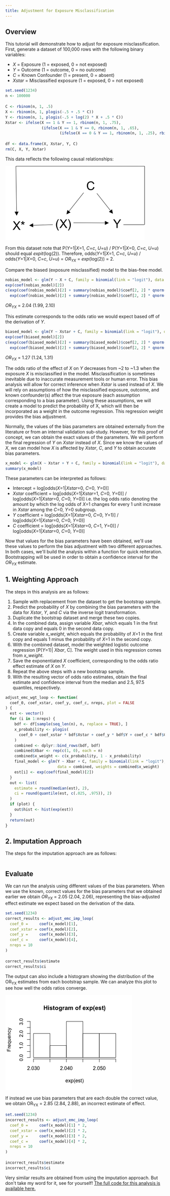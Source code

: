 ```yaml
---
title: Adjustment for Exposure Misclassification
---
```


## Overview
This tutorial will demonstrate how to adjust for exposure misclassification. First, generate a dataset of 100,000 rows with the following binary variables:

* *X* = Exposure (1 = exposed, 0 = not exposed)
* *Y* = Outcome (1 = outcome, 0 = no outcome)
* *C* = Known Confounder (1 = present, 0 = absent)
* *Xstar* = Misclassified exposure (1 = exposed, 0 = not exposed)

```r
set.seed(1234)
n <- 100000

C <- rbinom(n, 1, .5)
X <- rbinom(n, 1, plogis(-.5 + .5 * C))
Y <- rbinom(n, 1, plogis(-.5 + log(2) * X + .5 * C))
Xstar <- ifelse(X == 1 & Y == 1, rbinom(n, 1, .75), 
                (ifelse(X == 1 & Y == 0, rbinom(n, 1, .65),
                        (ifelse(X == 0 & Y == 1, rbinom(n, 1, .25), rbinom(n, 1, .35))))))
                        
df <- data.frame(X, Xstar, Y, C)
rm(C, X, Y, Xstar)                     
```
This data reflects the following causal relationships:

![EMCdemo](/img/EMCdemo.png)

From this dataset note that P(*Y*=1\|*X*=1, *C*=*c*, *U*=*u*) / P(*Y*=1\|*X*=0, *C*=*c*, *U*=*u*) should equal *expit*(log(2)).
Therefore, odds(*Y*=1\|*X*=1, *C*=*c*, *U*=*u*) / odds(*Y*=1\|*X*=0, *C*=*c*, *U*=*u*) = *OR<sub>YX</sub>* = *exp*(log(2)) = 2.

Compare the biased (exposure misclassified) model to the bias-free model.

```r
nobias_model <- glm(Y ~ X + C, family = binomial(link = "logit"), data = df)
exp(coef(nobias_model)[2])
c(exp(coef(nobias_model)[2] + summary(nobias_model)$coef[2, 2] * qnorm(.025)),
  exp(coef(nobias_model)[2] + summary(nobias_model)$coef[2, 2] * qnorm(.975)))
```
*OR<sub>YX</sub>* = 2.04 (1.99, 2.10)

This estimate corresponds to the odds ratio we would expect based off of the derivation of *Y*.

```r
biased_model <- glm(Y ~ Xstar + C, family = binomial(link = "logit"), data = df)
exp(coef(biased_model)[2])
c(exp(coef(biased_model)[2] + summary(biased_model)$coef[2, 2] * qnorm(.025)),
  exp(coef(biased_model)[2] + summary(biased_model)$coef[2, 2] * qnorm(.975)))
```
*OR<sub>YX</sub>* = 1.27 (1.24, 1.31)

The odds ratio of the effect of *X* on *Y* decreases from ~2 to ~1.3 when the exposure *X* is misclassified in the model.  Misclassification is sometimes inevitable due to inaccurate measurement tools or human error.  This bias analysis will allow for correct inference when *Xstar* is used instead of *X*.  We will rely on assumptions of how the misclassified exposure, outcome, and known confounder(s) affect the true exposure (each assumption corresponding to a bias parameter).  Using these assumptions, we will create a model to predict the probability of X, which will then be incorporated as a weight in the outcome regression.  This regression weight provides the bias adjustment.

Normally, the values of the bias parameters are obtained externally from the literature or from an internal validation sub-study.  However, for this proof of concept, we can obtain the exact values of the parameters. We will perform the final regression of *Y* on *Xstar* instead of *X*. Since we know the values of *X*, we can model how *X* is affected by *Xstar*, *C*, and *Y* to obtain accurate bias parameters.

```r
x_model <- glm(X ~ Xstar + Y + C, family = binomial(link = "logit"), data = df)
summary(x_model)
```
These parameters can be interpreted as follows:
* Intercept = log\[odds(*X*=1\|*Xstar*=0, *C*=0, *Y*=0)]
* *Xstar* coefficient = log\[odds(*X*=1\|*Xstar*=1, *C*=0, *Y*=0)] / log\[odds(*X*=1\|*Xstar*=0, *C*=0, *Y*=0)] i.e. the log odds ratio denoting the amount by which the log odds of *X*=1 changes for every 1 unit increase in *Xstar* among the *C*=0, *Y*=0 subgroup.
* *Y* coefficient = log\[odds(*X*=1\|*Xstar*=0, *C*=0, *Y*=1)] / log\[odds(*X*=1\|*Xstar*=0, *C*=0, *Y*=0)]
* *C* coefficient = log\[odds(*X*=1\|*Xstar*=0, *C*=1, *Y*=0)] / log\[odds(*X*=1\|*Xstar*=0, *C*=0, *Y*=0)]

Now that values for the bias parameters have been obtained, we'll use these values to perform the bias adjustment with two different approaches. In both cases, we'll build the analysis within a function for quick reiteration. Bootstrapping will be used in order to obtain a confidence interval for the *OR<sub>YX</sub>* estimate.

## 1. Weighting Approach

The steps in this analysis are as follows:

1. Sample with replacement from the dataset to get the bootstrap sample.
2. Predict the probability of *X* by combining the bias parameters with the data for *Xstar*, *Y*, and *C* via the inverse logit transformation.
3. Duplicate the bootstrap dataset and merge these two copies.
4. In the combined data, assign variable *Xbar*, which equals 1 in the first data copy and equals 0 in the second data copy.
5. Create variable *x_weight*, which equals the probability of *X*=1 in the first copy and equals 1 minus the probability of *X*=1 in the second copy.
6. With the combined dataset, model the weighted logistic outcome regression \[P(*Y*=1)\| *Xbar*, C]. The weight used in this regression comes from *x_weight*.
7. Save the exponentiated *X* coefficient, corresponding to the odds ratio effect estimate of *X* on *Y*.
8. Repeat the above steps with a new bootstrap sample.
9. With the resulting vector of odds ratio estimates, obtain the final estimate and confidence interval from the median and 2.5, 97.5 quantiles, respectively.

```r
adjust_emc_wgt_loop <- function(
  coef_0, coef_xstar, coef_y, coef_c, nreps, plot = FALSE
) {
  est <- vector()
  for (i in 1:nreps) {
    bdf <- df[sample(seq_len(n), n, replace = TRUE), ]
    x_probability <- plogis(
      coef_0 + coef_xstar * bdf$Xstar + coef_y * bdf$Y + coef_c * bdf$C
    )
    combined <- dplyr::bind_rows(bdf, bdf)
    combined$Xbar <- rep(c(1, 0), each = n)
    combined$x_weight <- c(x_probability, 1 - x_probability)
    final_model <- glm(Y ~ Xbar + C, family = binomial(link = "logit"),
                       data = combined, weights = combined$x_weight)
    est[i] <- exp(coef(final_model)[2])
  }
  out <- list(
    estimate = round(median(est), 2),
    ci = round(quantile(est, c(.025, .975)), 2)
  )
  if (plot) {
    out$hist <- hist(exp(est))
  }
  return(out)
}
```

## 2. Imputation Approach 

The steps for the imputation approach are as follows:

```
```

## Evaluate

We can run the analysis using different values of the bias parameters.  When we use the known, correct values for the bias parameters that we obtained earlier we obtain *OR<sub>YX</sub>* = 2.05 (2.04, 2.06), representing the bias-adjusted effect estimate we expect based on the derivation of the data.

```r
set.seed(1234)
correct_results <- adjust_emc_imp_loop(
  coef_0 =     coef(x_model)[1],
  coef_xstar = coef(x_model)[2],
  coef_y =     coef(x_model)[3],
  coef_c =     coef(x_model)[4],
  nreps = 10
)

correct_results$estimate
correct_results$ci
```
The output can also include a histogram showing the distribution of the OR<sub>YX</sub> estimates from each bootstrap sample. We can analyze this plot to see how well the odds ratios converge.

![EMChist](/img/EMChist.png)

If instead we use bias parameters that are each double the correct value, we obtain OR<sub>YX</sub> = 2.85 (2.84, 2.88), an incorrect estimate of effect.

```r
set.seed(1234)
incorrect_results <- adjust_emc_imp_loop(
  coef_0 =     coef(x_model)[1] * 2,
  coef_xstar = coef(x_model)[2] * 2,
  coef_y =     coef(x_model)[3] * 2,
  coef_c =     coef(x_model)[4] * 2,
  nreps = 10
)

incorrect_results$estimate
incorrect_results$ci
```

Very similar results are obtained from using the imputation approach. But don't take my word for it, see for yourself! <a href="https://github.com/pcbrendel/bias_analysis/blob/master/emc_tutorial.R" target="_blank">The full code for this analysis is available here.</a>
